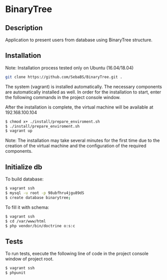 # BinaryTree

## Description

Application to present users from database using BinaryTree structure.  

## Installation

Note: Installation process tested only on Ubuntu (16.04/18.04)

```sh
git clone https://github.com/SebaBS/BinaryTree.git .
```

The system (vagrant) is installed automatically. The necessary components are automatically installed as well.
In order for the installation to start, enter the following commands in the project console window.

After the installation is complete, the virtual machine will be available at 192.168.100.104

```sh
$ chmod x+ ./install/prepare_enviroment.sh
$ ./install/prepare_enviroment.sh
$ vagrant up
```

Note: The installation may take several minutes for the first time due to the creation of the virtual machine and the configuration of the required components.

## Initialize db

To build database:
```sh
$ vagrant ssh
$ mysql -u root -p 98ubfhru4jgu89dS
$ create database binarytree;
```
To fill it with schema:
```sh
$ vagrant ssh
$ cd /var/www/html
$ php vendor/bin/doctrine o:s:c
```

## Tests
To run tests, execute the following line of code in the project console window of project root.

```sh
$ vagrant ssh
$ phpunit
```